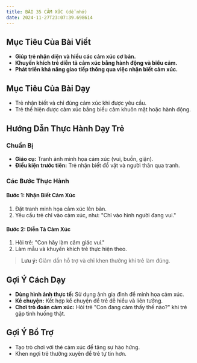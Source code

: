 ```yaml
---
title: BÀI 35 CẢM XÚC (dễ nhớ)
date: 2024-11-27T23:07:39.698614
---
```


## Mục Tiêu Của Bài Viết
- **Giúp trẻ nhận diện và hiểu các cảm xúc cơ bản.**
- **Khuyến khích trẻ diễn tả cảm xúc bằng hành động và biểu cảm.**
- **Phát triển khả năng giao tiếp thông qua việc nhận biết cảm xúc.**

## Mục Tiêu Của Bài Dạy
- Trẻ nhận biết và chỉ đúng cảm xúc khi được yêu cầu.
- Trẻ thể hiện được cảm xúc bằng biểu cảm khuôn mặt hoặc hành động.

## Hướng Dẫn Thực Hành Dạy Trẻ

### Chuẩn Bị
- **Giáo cụ:** Tranh ảnh minh họa cảm xúc (vui, buồn, giận).
- **Điều kiện trước tiên:** Trẻ nhận biết đồ vật và người thân qua tranh.

### Các Bước Thực Hành
#### Bước 1: Nhận Biết Cảm Xúc
1. Đặt tranh minh họa cảm xúc lên bàn.
2. Yêu cầu trẻ chỉ vào cảm xúc, như: "Chỉ vào hình người đang vui."

#### Bước 2: Diễn Tả Cảm Xúc
1. Hỏi trẻ: "Con hãy làm cảm giác vui."
2. Làm mẫu và khuyến khích trẻ thực hiện theo.

> **Lưu ý:** Giảm dần hỗ trợ và chỉ khen thưởng khi trẻ làm đúng.

## Gợi Ý Cách Dạy
- **Dùng hình ảnh thực tế:** Sử dụng ảnh gia đình để minh họa cảm xúc.
- **Kể chuyện:** Kết hợp kể chuyện để trẻ dễ hiểu và liên tưởng.
- **Chơi trò đoán cảm xúc:** Hỏi trẻ "Con đang cảm thấy thế nào?" khi trẻ gặp tình huống thật.

## Gợi Ý Bổ Trợ
- Tạo trò chơi với thẻ cảm xúc để tăng sự hào hứng.
- Khen ngợi trẻ thường xuyên để trẻ tự tin hơn.
